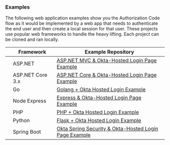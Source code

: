 ### Examples

The following web application examples show you the Authorization Code flow as it would be implemented by a web app that needs to authenticate the end user and then create a local session for that user. These projects use popular web frameworks to handle the heavy lifting. Each project can be cloned and ran locally.

|                                       | Framework    | Example Repository                                             |
| :-----------------------------------: | ------------ | -------------------------------------------------------------- |
| <i class="icon code-dotnet-32"></i> | ASP.NET | [ASP.NET MVC & Okta-Hosted Login Page Example](https://github.com/okta/samples-aspnet/tree/master/okta-hosted-login) |
| <i class="icon code-dotnet-32"></i> | ASP.NET Core 3.x | [ASP.NET Core & Okta-Hosted Login Page Example](https://github.com/okta/samples-aspnetcore/tree/master/samples-aspnetcore-3x/okta-hosted-login) |
| <i class="icon code-go-32"></i> | Go  | [Golang + Okta Hosted Login Example](https://github.com/okta/samples-golang/tree/master/okta-hosted-login) |
| <i class="icon code-nodejs-32"></i> | Node Express | [Express & Okta-Hosted Login Page Example](https://github.com/okta/samples-nodejs-express-4/tree/master/okta-hosted-login) |
| <i class="icon code-php-32"></i> | PHP       | [PHP + Okta Hosted Login Example](https://github.com/okta/samples-php/tree/develop/okta-hosted-login) |
| <i class="icon code-python-32"></i> | Python | [Flask + Okta Hosted Login Example](https://github.com/okta/samples-python-flask/tree/master/okta-hosted-login) |
| <i class="icon code-spring-32"></i>     | Spring Boot | [Okta Spring Security & Okta-Hosted Login Page Example](https://github.com/okta/samples-java-spring/tree/master/okta-hosted-login) |
